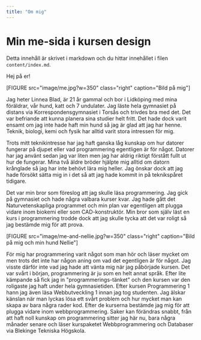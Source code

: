 ```yaml
---
title: "Om mig"
---
```

Min me-sida i kursen design
=========================

Detta innehåll är skrivet i markdown och du hittar innehållet i filen `content/index.md`.

Hej på er!

[FIGURE src="image/me.jpg?w=350" class="right" caption="Bild på mig"]

Jag heter Linnea Blad, är 21 år gammal och bor i Lidköping med mina föräldrar, vår hund, katt och 7 undulater. Jag läste hela gymnasiet på distans via Korrespondensgymnasiet i Torsås och trivdes bra med det. Det var befriande att kunna planera sina studier helt fritt. Det hade dock varit ensamt om jag inte hade haft min hund så jag är glad att jag har henne. Teknik, biologi, kemi och fysik har alltid varit stora intressen för mig.

Trots mitt teknikintresse har jag haft ganska låg kunskap om hur datorer fungerar på djupet eller vad programmering egentligen är för något. Datorer har jag använt sedan jag var liten men jag har aldrig riktigt förstått fullt ut hur de fungerar. Mina två äldre bröder hjälpte mig alltid om datorn krånglade så jag har inte behövt lära mig heller. Jag önskar dock att jag hade försökt sätta mig in i det så att jag hade kommit in på teknikspåret tidigare.

Det var min bror som föreslog att jag skulle läsa programmering. Jag gick på gymnasiet och hade några valbara kurser kvar. Jag hade gått det Naturvetenskapliga programmet och min plan var egentligen att plugga vidare inom biokemi eller som CAD-konstruktör. Min bror som själv läst en kurs i programmering trodde dock att jag skulle tycka att det var roligt så jag bestämde mig för att prova.

[FIGURE src="image/me-and-nellie.jpg?w=350" class="right" caption="Bild på mig och min hund Nellie"]

För mig har programmering varit något som man hör och läser mycket om men trots det inte har någon aning om vad det egentligen är för något. Jag visste därför inte vad jag hade att vänta mig när jag påbörjade kursen. Det var svårt i början, programmering är ju som en helt annat språk. Efter lite kämpande så fick jag in "programmerings-tänket" och den kursen var den roligaste jag haft under hela gymnasietiden. Efter kursen Programmering 1 hann jag även läsa Webbutveckling 1 innan jag tog studenten. Jag älskar känslan när man lyckas lösa ett svårt problem och hur mycket man kan skapa av bara några rader kod. Efter de kurserna bestämde jag mig för att plugga vidare inom webbprogrammering. Saker kan förändras snabbt, från att haft noll kunskap om programmering sitter jag här nu, bara några månader senare och läser kurspaketet Webbprogrammering och Databaser via Blekinge Tekniska Högskola.
